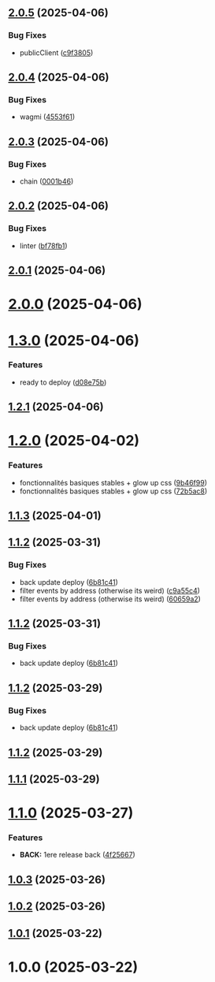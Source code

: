 ## [2.0.5](https://github.com/CestVianney/tresorboost/compare/v2.0.4...v2.0.5) (2025-04-06)


### Bug Fixes

* publicClient ([c9f3805](https://github.com/CestVianney/tresorboost/commit/c9f3805c9e658fabb8139774a507dbed98c858fe))

## [2.0.4](https://github.com/CestVianney/tresorboost/compare/v2.0.3...v2.0.4) (2025-04-06)


### Bug Fixes

* wagmi ([4553f61](https://github.com/CestVianney/tresorboost/commit/4553f61f0190ee2a2b7a027614351246ccb0dd4c))

## [2.0.3](https://github.com/CestVianney/tresorboost/compare/v2.0.2...v2.0.3) (2025-04-06)


### Bug Fixes

* chain ([0001b46](https://github.com/CestVianney/tresorboost/commit/0001b46d6b3d061c652737c365ed206977ff772f))

## [2.0.2](https://github.com/CestVianney/tresorboost/compare/v2.0.1...v2.0.2) (2025-04-06)


### Bug Fixes

* linter ([bf78fb1](https://github.com/CestVianney/tresorboost/commit/bf78fb1d8f375bfd2de43aa3524406e631d8dbd3))

## [2.0.1](https://github.com/CestVianney/tresorboost/compare/v2.0.0...v2.0.1) (2025-04-06)

# [2.0.0](https://github.com/CestVianney/tresorboost/compare/v1.3.0...v2.0.0) (2025-04-06)

# [1.3.0](https://github.com/CestVianney/tresorboost/compare/v1.2.1...v1.3.0) (2025-04-06)


### Features

* ready to deploy ([d08e75b](https://github.com/CestVianney/tresorboost/commit/d08e75b91beba4d45614d28792375e1b828a6691))

## [1.2.1](https://github.com/CestVianney/tresorboost/compare/v1.2.0...v1.2.1) (2025-04-06)

# [1.2.0](https://github.com/CestVianney/tresorboost/compare/v1.1.3...v1.2.0) (2025-04-02)


### Features

* fonctionnalités basiques stables + glow up css ([9b46f99](https://github.com/CestVianney/tresorboost/commit/9b46f997a979d6fdf6336cb33db8eb336d414f8f))
* fonctionnalités basiques stables + glow up css ([72b5ac8](https://github.com/CestVianney/tresorboost/commit/72b5ac8be3e770b28ec6d9cfe9739a4d4b556031))

## [1.1.3](https://github.com/CestVianney/tresorboost/compare/v1.1.2...v1.1.3) (2025-04-01)

## [1.1.2](https://github.com/CestVianney/tresorboost/compare/v1.1.1...v1.1.2) (2025-03-31)


### Bug Fixes

* back update deploy ([6b81c41](https://github.com/CestVianney/tresorboost/commit/6b81c41901e2d5e809c6e28f3b830fed95c4662a))
* filter events by address (otherwise its weird) ([c9a55c4](https://github.com/CestVianney/tresorboost/commit/c9a55c410dcd587ec8258b0b0b443577afa53e5a))
* filter events by address (otherwise its weird) ([60659a2](https://github.com/CestVianney/tresorboost/commit/60659a25f9de23e5f0e1d7a0bb79e58acf1a3c57))

## [1.1.2](https://github.com/CestVianney/tresorboost/compare/v1.1.1...v1.1.2) (2025-03-31)


### Bug Fixes

* back update deploy ([6b81c41](https://github.com/CestVianney/tresorboost/commit/6b81c41901e2d5e809c6e28f3b830fed95c4662a))

## [1.1.2](https://github.com/CestVianney/tresorboost/compare/v1.1.1...v1.1.2) (2025-03-29)


### Bug Fixes

* back update deploy ([6b81c41](https://github.com/CestVianney/tresorboost/commit/6b81c41901e2d5e809c6e28f3b830fed95c4662a))

## [1.1.2](https://github.com/CestVianney/tresorboost/compare/v1.1.1...v1.1.2) (2025-03-29)

## [1.1.1](https://github.com/CestVianney/tresorboost/compare/v1.1.0...v1.1.1) (2025-03-29)

# [1.1.0](https://github.com/CestVianney/tresorboost/compare/v1.0.3...v1.1.0) (2025-03-27)


### Features

* **BACK:** 1ere release back ([4f25667](https://github.com/CestVianney/tresorboost/commit/4f2566763506b282d5a59f38a98969a33368d872))

## [1.0.3](https://github.com/CestVianney/tresorboost/compare/v1.0.2...v1.0.3) (2025-03-26)

## [1.0.2](https://github.com/CestVianney/tresorboost/compare/v1.0.1...v1.0.2) (2025-03-26)

## [1.0.1](https://github.com/CestVianney/tresorboost/compare/v1.0.0...v1.0.1) (2025-03-22)

# 1.0.0 (2025-03-22)

